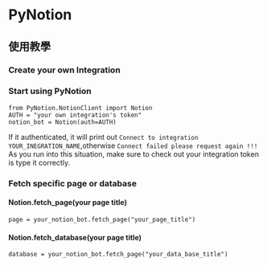 # PyNotion

## 使用教學

### Create your own Integration

### Start using PyNotion
```python3
from PyNotion.NotionClient import Notion
AUTH = "your own integration's token"
notion_bot = Notion(auth=AUTH)
```
If it authenticated, it will print out `Connect to integration YOUR_INEGRATION_NAME`,otherwise `Connect failed please request again !!!`
As you run into this situation, make sure to check out your integration token is type it correctly.

### Fetch specific page or database
#### Notion.fetch_page(your page title)
```python3
page = your_notion_bot.fetch_page("your_page_title")
```
#### Notion.fetch_database(your page title)
```python3
database = your_notion_bot.fetch_page("your_data_base_title")
```

